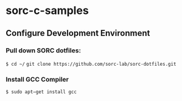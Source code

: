 # sorc-c-samples

## Configure Development Environment

### Pull down SORC dotfiles:

`$ cd ~/`
`git clone https://github.com/sorc-lab/sorc-dotfiles.git`

### Install GCC Compiler

`$ sudo apt−get install gcc`
